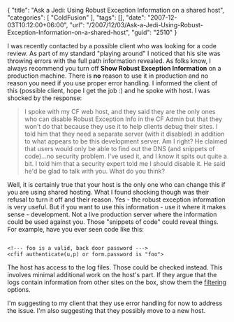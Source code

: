 {
	"title": "Ask a Jedi: Using Robust Exception Information on a shared host",
	"categories": [
		"ColdFusion"
	],
	"tags": [],
	"date": "2007-12-03T10:12:00+06:00",
	"url": "/2007/12/03/Ask-a-Jedi-Using-Robust-Exception-Information-on-a-shared-host",
	"guid": "2510"
}

I was recently contacted by a possible client who was looking for a code review. As part of my standard "playing around" I noticed that his site was throwing errors with the full path information revealed. As folks know, I always recommend you turn off <b>Show Robust Exception Information</b> on a production machine. There is <b>no</b> reason to use it in production and no reason you need if you use proper error handling. I informed the client of this (possible client, hope I get the job :) and he spoke with host. I was shocked by the response:

<blockquote>
<p>
I spoke with my CF web host, and they said they are the only ones who can disable Robust Exception Info in the CF Admin but that they won't do that because they use it to help clients debug their sites. I told him that they need a separate server (with it disabled) in addition to what appears to be this development server. Am I right? He claimed that users would only be able to find out the DNS (and snippets of code)...no security problem. I've used it, and I know it spits out quite a bit. I told him that a security expert told me I should disable it. He said he'd be glad to talk with you. What do you think?
</p>
</blockquote>

Well, it is certainly true that your host is the only one who can change this if you are using shared hosting. What I found shocking though was their refusal to turn it off and their reason. Yes - the robust exception information is very useful. But if you want to use this information - use it where it makes sense - development. Not a live production server where the information could be used against you. Those "snippets of code" could reveal things. For example, have you ever seen code like this:

<code>
&lt;!--- foo is a valid, back door password ---&gt;
&lt;cfif authenticate(u,p) or form.password is "foo"&gt;
</code>

The host has access to the log files. Those could be checked instead. This involves minimal additional work on the host's part. If they argue that the logs contain information from other sites on the box, show them the <a href="http://www.raymondcamden.com/index.cfm/2007/4/3/Did-you-know-about-the-Log-Viewer-Filter">filtering</a> options.

I'm suggesting to my client that they use error handling for now to address the issue. I'm also suggesting that they possibly move to a new host.